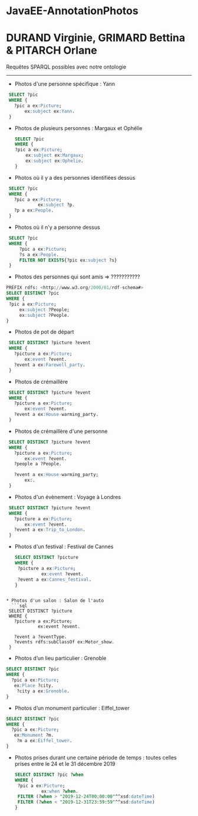 # JavaEE-AnnotationPhotos
# DURAND Virginie, GRIMARD Bettina & PITARCH Orlane

Requêtes SPARQL possibles avec notre ontologie

---

* Photos d'une personne spécifique : Yann
 ```sql
  SELECT ?pic
  WHERE {
    ?pic a ex:Picture;
        ex:subject ex:Yann.
  }
   ```

* Photos de plusieurs personnes : Margaux et Ophélie
   ```sql
  SELECT ?pic
  WHERE {
   ?pic a ex:Picture;
       ex:subject ex:Margaux;
       ex:subject ex:Ophelie.
  }
   ```

* Photos où il y a des personnes identifiées dessus   
 ```sql
  SELECT ?pic
  WHERE {
    ?pic a ex:Picture;
             ex:subject ?p.
    ?p a ex:People.
  }
   ```
   
* Photos où il n'y a personne dessus
 ```sql
  SELECT ?pic
  WHERE {
      ?pic a ex:Picture;
      ?s a ex:People.
      FILTER NOT EXISTS{?pic ex:subject ?s}
  }
   ```

* Photos des personnes qui sont amis  => ???????????
 ```sql
PREFIX rdfs: <http://www.w3.org/2000/01/rdf-schema#>
SELECT DISTINCT ?pic
WHERE {
  ?pic a ex:Picture;
      ex:subject ?People;
      ex:subject ?People.
}
 ```

* Photos de pot de départ 
 ```sql
  SELECT DISTINCT ?picture ?event
  WHERE {
    ?picture a ex:Picture;
        ex:event ?event.
    ?event a ex:Farewell_party.
  }
   ```

* Photos de crémaillère
 ```sql
  SELECT DISTINCT ?picture ?event
  WHERE {
    ?picture a ex:Picture;
        ex:event ?event.
    ?event a ex:House-warming_party.
  }
   ```

* Photos de crémaillère d'une personne
 ```sql
  SELECT DISTINCT ?picture ?event
  WHERE {
    ?picture a ex:Picture;
        ex:event ?event.
    ?people a ?People.

    ?event a ex:House-warming_party;
		ex:.
  }
   ```

* Photos d'un évènement : Voyage à Londres
 ```sql
  SELECT DISTINCT ?picture ?event
  WHERE {
    ?picture a ex:Picture;
        ex:event ?event.
    ?event a ex:Trip_to_London.
  }
 ```

* Photos d'un festival : Festival de Cannes
   ```sql
  SELECT DISTINCT ?picture
  WHERE {
    ?picture a ex:Picture;
             ex:event ?event.
    ?event a ex:Cannes_festival.
  }
 
 ```

* Photos d'un salon : Salon de l'auto
   ```sql
  SELECT DISTINCT ?picture
  WHERE {
    ?picture a ex:Picture;
             ex:event ?event.
  
    ?event a ?eventType.
    ?events rdfs:subClassOf ex:Motor_show.
  }
   ```
  
* Photos d’un lieu particulier : Grenoble 
 ```sql
SELECT DISTINCT ?pic
WHERE {
   ?pic a ex:Picture;
    ex:Place ?city.
     ?city a ex:Grenoble.
}
 ```

* Photos d’un monument particulier : Eiffel_tower 
 ```sql
SELECT DISTINCT ?pic
WHERE {
   ?pic a ex:Picture;
    ex:Monument ?m.
     ?m a ex:Eiffel_tower.
}
 ```
 
* Photos prises durant une certaine période de temps : toutes celles prises entre le 24 et le 31 décembre 2019
   ```sql
  SELECT DISTINCT ?pic ?when
  WHERE {
    ?pic a ex:Picture;
             ex:when ?when.
    FILTER (?when > "2019-12-24T00:00:00"^^xsd:dateTime)
    FILTER (?when < "2019-12-31T23:59:59"^^xsd:dateTime)
  }
 ```



  
  
